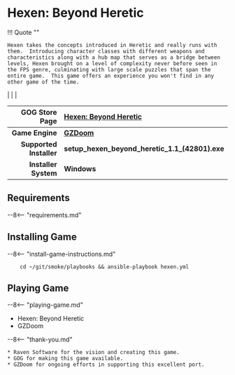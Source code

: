 # Hexen: Beyond Heretic

!!! Quote ""

    Hexen takes the concepts introduced in Heretic and really runs with them.  Introducing character classes with different weapons and characteristics along with a hub map that serves as a bridge between levels, Hexen brought on a level of complexity never before seen in the FPS genre, culminating with large scale puzzles that span the entire game.  This game offers an experience you won't find in any other game of the time.

|  |  |

| GOG Store Page | [Hexen: Beyond Heretic](https://www.gog.com/en/game/hexen_beyond_heretic) |
|--:|:--|
| **Game Engine** | **[GZDoom](https://zdoom.org/index)** |
| **Supported Installer** | **setup_hexen_beyond_heretic_1.1_(42801).exe** |
| **Installer System** | **Windows** |

## Requirements

--8<-- "requirements.md"

## Installing Game

--8<-- "install-game-instructions.md"

        cd ~/git/smoke/playbooks && ansible-playbook hexen.yml

## Playing Game

--8<-- "playing-game.md"
    
* Hexen: Beyond Heretic
* GZDoom

--8<-- "thank-you.md"
    
    * Raven Software for the vision and creating this game.
    * GOG for making this game available.
    * GZDoom for ongoing efforts in supporting this excellent port.